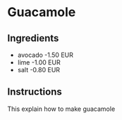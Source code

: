 # Guacamole
## Ingredients
* avocado -1.50 EUR
* lime    -1.00 EUR
* salt    -0.80 EUR
## Instructions
This explain how to make guacamole

